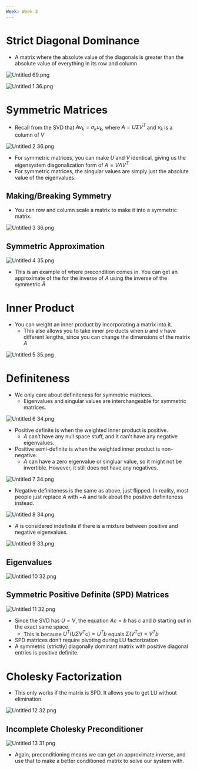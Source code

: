 ```yaml
---
Week: Week 3
---
```

# Strict Diagonal Dominance

- A matrix where the absolute value of the diagonals is greater than the absolute value of everything in its row and column

![Untitled 69.png](attachments/Untitled%2069.png)

![Untitled 1 36.png](attachments/Untitled%201%2036.png)

# Symmetric Matrices

- Recall from the SVD that $Av_k = \sigma_k u_k$﻿, where $A = U \Sigma V^T$﻿ and $v_k$﻿ is a column of $V$﻿

![Untitled 2 36.png](attachments/Untitled%202%2036.png)

- For symmetric matrices, you can make $U$﻿ and $V$﻿ identical, giving us the eigensystem diagonalization form of $A = V \Lambda V^T$﻿
- For symmetric matrices, the singular values are simply just the absolute value of the eigenvalues.

## Making/Breaking Symmetry

- You can row and column scale a matrix to make it into a symmetric matrix.

![Untitled 3 36.png](attachments/Untitled%203%2036.png)

## Symmetric Approximation

![Untitled 4 35.png](attachments/Untitled%204%2035.png)

- This is an example of where precondition comes in. You can get an approximate of the for the inverse of $A$﻿ using the inverse of the symmetric $\hat{A}$﻿

# Inner Product

- You can weight an inner product by incorporating a matrix into it.
    - This also allows you to take inner pro ducts when $u$﻿ and $v$﻿ have different lengths, since you can change the dimensions of the matrix $A$﻿

![Untitled 5 35.png](attachments/Untitled%205%2035.png)

# Definiteness

- We only care about definiteness for symmetric matrices.
    - Eigenvalues and singular values are interchangeable for symmetric matrices.

![Untitled 6 34.png](attachments/Untitled%206%2034.png)

- Positive definite is when the weighted inner product is positive.
    - $A$﻿ can’t have any null space stuff, and it can’t have any negative eigenvalues.
- Positive semi-definite is when the weighted inner product is non-negative.
    - $A$﻿ can have a zero eigenvalue or singluar value, so it might not be invertible. However, it still does not have any negatives.

![Untitled 7 34.png](attachments/Untitled%207%2034.png)

- Negative definiteness is the same as above, just flipped. In reality, most people just replace $A$﻿ with $-A$﻿ and talk about the positive definiteness instead.

![Untitled 8 34.png](attachments/Untitled%208%2034.png)

- $A$﻿ is considered indefinite if there is a mixture between positive and negative eigenvalues.

![Untitled 9 33.png](attachments/Untitled%209%2033.png)

## Eigenvalues

![Untitled 10 32.png](attachments/Untitled%2010%2032.png)

## Symmetric Positive Definite (SPD) Matrices

![Untitled 11 32.png](attachments/Untitled%2011%2032.png)

- Since the SVD has $U = V$﻿, the equation $Ac = b$﻿ has $c$﻿ and $b$﻿ starting out in the exact same space.
    - This is because $U^T (U \Sigma V^T c) = U^T b$﻿ equals $\Sigma (V^T c) = V^T b$﻿
- SPD matrices don’t require pivoting during LU factorization
- A symmetric (strictly) diagonally dominant matrix with positive diagonal entries is positive definite.

# Cholesky Factorization

- This only works if the matrix is SPD. It allows you to get LU without elimination.

![Untitled 12 32.png](attachments/Untitled%2012%2032.png)

## Incomplete Cholesky Preconditioner

![Untitled 13 31.png](attachments/Untitled%2013%2031.png)

- Again, preconditioning means we can get an approximate inverse, and use that to make a better conditioned matrix to solve our system with.